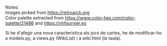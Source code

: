 Notes:<br/>
Images picked from https://retroarch.org<br/>
Color palette extracted from https://www.color-hex.com/color-palette/21486 and https://nhfournier.es<br/>

Si he d'afegir una nova caracteristica als jocs de cartes, he de modificar-ho a models.py, a views.py (WikiList) i a wiki.html (la taula).
